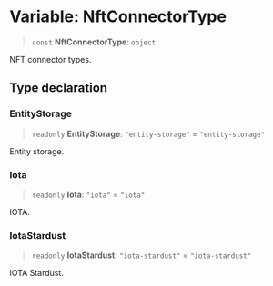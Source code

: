 # Variable: NftConnectorType

> `const` **NftConnectorType**: `object`

NFT connector types.

## Type declaration

### EntityStorage

> `readonly` **EntityStorage**: `"entity-storage"` = `"entity-storage"`

Entity storage.

### Iota

> `readonly` **Iota**: `"iota"` = `"iota"`

IOTA.

### IotaStardust

> `readonly` **IotaStardust**: `"iota-stardust"` = `"iota-stardust"`

IOTA Stardust.
